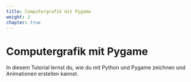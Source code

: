 ```yaml
---
title: Computergrafik mit Pygame
weight: 3
chapter: true
---
```


# Computergrafik mit Pygame

In diesem Tutorial lernst du, wie du mit Python und Pygame zeichnen und Animationen erstellen kannst.